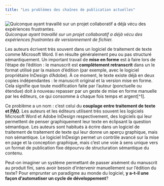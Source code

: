 ```yaml
---
title: "Les problèmes des chaînes de publication actuelles"
---
```


![Quiconque ayant travaillé sur un projet collaboratif a déjà vécu des expériences frustrantes.](final-psd.png)  
*Quiconque ayant travaillé sur un projet collaboratif a déjà vécu des expériences frustrantes de versionnement de fichier.*

Les auteurs écrivent très souvent dans un logiciel de traitement de texte comme Microsoft Word. Il en résulte généralement peu ou pas structuré sémantiquement. Un important travail de **mise en forme** est à faire lors de l’étape de l’édition : le manuscrit est **complètement retranscrit** dans un le format utilisé par la maison d’édition (par exemple, avec le logiciel propriétaire InDesign d’Adobe). À ce moment, le texte existe déjà en deux copies indépendantes : le manuscrit original et la version mise en forme. Cela signifie que toute modification faite par l’auteur (ponctuelle ou étendue) doit à nouveau repasser par un geste de mise en forme manuelle par les éditeurs, ce qui consomme à chaque fois temps et argent[^1].

Ce problème a un nom : c’est celui du **couplage entre traitement de texte et <abbr title="Publication assistée par ordinateur">PAO</abbr>**. Les auteurs et les éditeurs utilisent très souvent les logiciels Microsoft Word et Adobe InDesign respectivement, des logiciels qui leur permettent de penser graphiquement leur texte en éclipsant la question sémantique. Les auteurs sont habitués à écrire dans un logiciel de traitement de traitement de texte qui leur donne un aperçu graphique, mais non sémantique. Le logiciel InDesign permet un contrôle avancé sur la mise en page et la conception graphique, mais c’est une voie à sens unique vers un format de publication fixe dépourvu de structuration sémantique du contenu.

Peut-on imaginer un système permettant de passer aisément du manuscrit au produit fini, sans avoir besoin d’intervenir manuellement sur l’édition du texte? Pour emprunter un paradigme au monde du logiciel, **y a-t-il une façon d’automatiser un cycle de développement**?